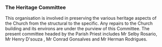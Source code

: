 ### The Heritage Committee

This organisation is involved in preserving the various heritage aspects
of the Church from the structural to the specific. Any repairs to the
Church building and its environs are under the purview of this
Committee. The present committee headed by the Parish Priest includes Mr
Selby Rosario, Mr Henry D\'souza , Mr Conrad Gonsalves and Mr Herman
Rodrigues.
